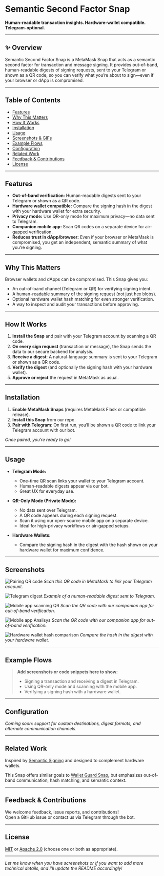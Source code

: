 # Semantic Second Factor Snap

**Human-readable transaction insights. Hardware-wallet compatible. Telegram-optional.**

---

## ✨ Overview

Semantic Second Factor Snap is a MetaMask Snap that acts as a semantic second factor for transaction and message signing. It provides out-of-band, human-readable digests of signing requests, sent to your Telegram or shown as a QR code, so you can verify what you’re about to sign—even if your browser or dApp is compromised.

---

## Table of Contents

- [Features](#features)
- [Why This Matters](#why-this-matters)
- [How It Works](#how-it-works)
- [Installation](#installation)
- [Usage](#usage)
- [Screenshots & GIFs](#screenshots--gifs)
- [Example Flows](#example-flows)
- [Configuration](#configuration)
- [Related Work](#related-work)
- [Feedback & Contributions](#feedback--contributions)
- [License](#license)

---

## Features

- **Out-of-band verification:** Human-readable digests sent to your Telegram or shown as a QR code.
- **Hardware wallet compatible:** Compare the signing hash in the digest with your hardware wallet for extra security.
- **Privacy mode:** Use QR-only mode for maximum privacy—no data sent to Telegram.
- **Companion mobile app:** Scan QR codes on a separate device for air-gapped verification.
- **Reduces trust in dApp/browser:** Even if your browser or MetaMask is compromised, you get an independent, semantic summary of what you’re signing.

---

## Why This Matters

Browser wallets and dApps can be compromised. This Snap gives you:
- An out-of-band channel (Telegram or QR) for verifying signing intent.
- A human-readable summary of the signing request (not just hex blobs).
- Optional hardware wallet hash matching for even stronger verification.
- A way to inspect and audit your transactions before approving.

---

## How It Works

1. **Install the Snap** and pair with your Telegram account by scanning a QR code.
2. **On every sign request** (transaction or message), the Snap sends the data to our secure backend for analysis.
3. **Receive a digest**: A natural-language summary is sent to your Telegram or shown as a QR code.
4. **Verify the digest** (and optionally the signing hash with your hardware wallet).
5. **Approve or reject** the request in MetaMask as usual.

---

## Installation

1. **Enable MetaMask Snaps** (requires MetaMask Flask or compatible release).
2. **Install this Snap** from our repo.
3. **Pair with Telegram**: On first run, you’ll be shown a QR code to link your Telegram account with our bot.

*Once paired, you’re ready to go!*

---

## Usage

- **Telegram Mode:**  
  - One-time QR scan links your wallet to your Telegram account.
  - Human-readable digests appear via our bot.
  - Great UX for everyday use.

- **QR-Only Mode (Private Mode):**  
  - No data sent over Telegram.
  - A QR code appears during each signing request.
  - Scan it using our open-source mobile app on a separate device.
  - Ideal for high-privacy workflows or air-gapped setups.

- **Hardware Wallets:**  
  - Compare the signing hash in the digest with the hash shown on your hardware wallet for maximum confidence.

---

## Screenshots

![Pairing QR code](./screenshots/unblind-pairing-qr.png)
*Scan this QR code in MetaMask to link your Telegram account.*

![Telegram digest](./screenshots/unblind-telegram-digest.png)
*Example of a human-readable digest sent to Telegram.*

![Mobile app scanning QR](./screenshots/unblind-mobile-app-scan.png)
*Scan the QR code with our companion app for out-of-band verification.*

![Mobile app Analisys](./screenshots/unblind-mobile-app-digest.png)
*Scan the QR code with our companion app for out-of-band verification.*

![Hardware wallet hash comparison](./screenshots/hw-hash.png)
*Compare the hash in the digest with your hardware wallet.*

---

## Example Flows

> **Add screenshots or code snippets here to show:**
> - Signing a transaction and receiving a digest in Telegram.
> - Using QR-only mode and scanning with the mobile app.
> - Verifying a signing hash with a hardware wallet.

---

## Configuration

*Coming soon: support for custom destinations, digest formats, and alternate communication channels.*

---

## Related Work

Inspired by [Semantic Signing](https://bitfinding.com/blog/semantic-second-factor) and designed to complement hardware wallets.

This Snap offers similar goals to [Wallet Guard Snap](https://github.com/wallet-guard/wallet-guard-snap), but emphasizes out-of-band communication, hash matching, and semantic context.

---

## Feedback & Contributions

We welcome feedback, issue reports, and contributions!  
Open a GitHub issue or contact us via Telegram through the bot.

---

## License

[MIT](../../LICENSE.MIT0) or [Apache 2.0](../../LICENSE.APACHE2) (choose one or both as appropriate).

---

*Let me know when you have screenshots or if you want to add more technical details, and I’ll update the README accordingly!*